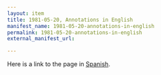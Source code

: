 ```yaml
---
layout: item
title: 1981-05-20, Annotations in English
manifest_name: 1981-05-20-annotations-in-english
permalink: 1981-05-20-annotations-in-english
external_manifest_url: 

---
```

<!-- Add an essay or interpretive material below this line,
using HTML or markdown.  Do not modify this file above this line -->
Here is a link to the page in <a href="https://lgsump.github.io/los-sonidos-de-guerra/1981-05-20-anotaciones-en-espa-ol">Spanish</a>.
<br>
